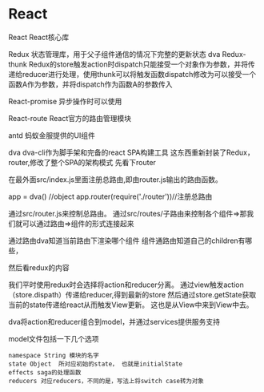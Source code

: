 # React

React
React核心库

Redux
状态管理库，用于父子组件通信的情况下完整的更新状态
dva
Redux-thunk
Redux的store触发action时dispatch只能接受一个对象作为参数，并将传递给reducer进行处理，使用thunk可以将触发函数dispatch修改为可以接受一个函数A作为参数，并将dispatch作为函数A的参数传入

React-promise
异步操作时可以使用

React-route
React官方的路由管理模块

antd
蚂蚁金服提供的UI组件

dva 
dva-cli作为脚手架和完备的react SPA构建工具
这东西重新封装了Redux，router,修改了整个SPA的架构模式
先看下router

在最外面src/index.js里面注册总路由,即由router.js输出的路由函数。

app = dva() //object
app.router(require('./router'))//注册总路由

通过src/router.js来控制总路由。
通过src/routes/子路由来控制各个组件=>那我们就可以通过路由=>组件的形式连接起来

通过路由dva知道当前路由下渲染哪个组件
组件通路由知道自己的children有哪些，

然后看redux的内容

我们平时使用redux时会选择将action和reducer分离。
通过view触发action（store.dispath）传递给reducer,得到最新的store
然后通过store.getState获取当前的state传递给react从而触发View更新。
这也是从View中来到View中去。

dva将action和reducer组合到model，并通过services提供服务支持

model文件包括一下几个选项

	namespace String 模块的名字
	state Object  所对应初始的state， 也就是initialState
	effects saga的处理函数
	reducers 对应reducers，不同的是，写法上将switch case转为对象

